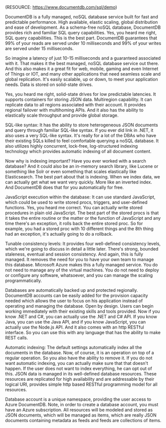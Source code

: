 (RESOURCE: https://www.documentdb.com/sql/demo)

DocumentDB is a fully managed, noSQL database service built for fast and predictable performance. High available, elastic 
 scaling, global distribution and ease of development. As a schema-free noSQL database, DocumentDB provides rich and familiar 
 SQL query capabilities. Yes, you heard me right, SQL query capabilities. This is the best part. DocumentDB guarantees that 99% 
 of your reads are served under 10 milliseconds and 99% of your writes are served under 15 milliseconds.
 
 So imagine a latency of just 10-15 milliseconds and a guaranteed associated with it. That makes it the best managed, noSQL database service out there. And this also makes it a great fit for web, mobile, gaming and even Internet of Things or IOT, and many other applications that need seamless scale and global replication. It's easily scalable, up or down, to meet your application needs. Data is stored on solid-state drives.


Yes, you heard me right, solid-state drives for low predictable latencies. It supports containers for storing JSON data. Multiregion capability. It can replicate data to all regions associated with their account. It provides regional failover with multihoming APIs. And it also has the ability to elastically scale throughput and provide global storage. 

SQL-like syntax:
It has the ability to store heterogeneous JSON documents and query through familiar SQL-like syntax. If you ever did link in .NET, it also uses a very SQL-like syntax. It's really for a lot of the DBAs who have their existing SQLs killed to feel comfortable querying a noSQL database. It also utilizes highly concurrent, lock-free, log-structured indexing technology which provides automatic indexing of all document content.

Now why is indexing important? Have you ever worked with a search database? And it could also be an in-memory search library, 
like Lucene or something like Solr or even something that scales elastically like Elasticsearch. The best part about that is 
indexing. When we index data, we can actually get what we want very quickly. More like an inverted index. And DocumentDB does 
that for you automatically for free. 

JavaScript execution within the database:
It can use standard JavaScript, which could be used to write stored procs, triggers, and user-defined functions. Yes, you heard 
me correct. You can actually write stored procedures in plain old JavaScript. The best part of the stored procs is that it 
takes the entire routine or the matter or the function of JavaScript and any time there's an exception, it rolls back the 
entire stored proc. So for example, you had a stored proc with 10 different things and the 8th thing had an exception, it's 
actually going to do a rollback.

Tunable consistency levels:
It provides four well-defined consistency levels, which we're going to discuss in detail a little later. There's strong, 
bounded staleness, eventual and session consistency. And again, this is fully managed. It removes the need for you to have your 
own team to manage this database. Microsoft Azure makes this a fully managed service. You do not need to manage any of the 
virtual machines. You do not need to deploy or configure any software, whatsoever, and you can manage the scaling 
programmatically.


Databases are automatically backed up and protected regionally. DocumentDB accounts can be easily added for the provision capacity needed which allows the user to focus on his application instead of operating and managing the database. Open by design. Users can begin working immediately with their existing skills and tools provided. Now if you know .NET and C#, you can actually use the .NET and C# API. If you know Java, you can use the Java API, and if you know JavaScript, you can actually use the Node.js API. And it also comes with an http RESTful interface. So you can use this with any language that has the ability to make REST calls. 

 Automatic indexing:
 The default settings automatically index all the documents in the database. Now, of course, it is an operation on top of a regular operation. So you also have the ability to remove it. If you do not want automatic indexing, you can actually make sure that that doesn't happen. If the user does not want to index everything, he can opt out of this.
 JSON data is managed in its well-defined database resources. These resources are replicated for high availability and are addressable by their logical URI, provides simple http based RESTful programming model for all resources.
 
  Database account is a unique namespace, providing the user access to Azure DocumentDB. Note, in order to create a database account, you must have an Azure subscription. All resources will be modeled and stored as JSON documents, which will be managed as items, which are really JSON documents containing metadata as feeds and feeds are collections of items.
 
 





 
 
